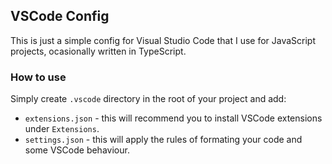 ## VSCode Config
This is just a simple config for Visual Studio Code that I use for JavaScript projects, ocasionally written in TypeScript.

### How to use
Simply create `.vscode` directory in the root of your project and add:
* `extensions.json` - this will recommend you to install VSCode extensions under `Extensions`.
* `settings.json` - this will apply the rules of formating your code and some VSCode behaviour.





